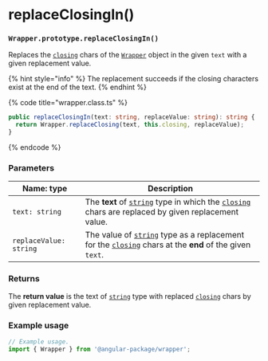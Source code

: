 # replaceClosingIn()

### `Wrapper.prototype.replaceClosingIn()`

Replaces the [`closing`](../../wrap/instance-accessors/#wrap.prototype.closing) chars of the [`Wrapper`](../wrapper.md) object in the given `text` with a given replacement value.

{% hint style="info" %}
The replacement succeeds if the closing characters exist at the end of the text.
{% endhint %}

{% code title="wrapper.class.ts" %}
```typescript
public replaceClosingIn(text: string, replaceValue: string): string {
  return Wrapper.replaceClosing(text, this.closing, replaceValue);
}
```
{% endcode %}

### Parameters

| Name: type             | Description                                                                                                                                                                                                                                                  |
| ---------------------- | ------------------------------------------------------------------------------------------------------------------------------------------------------------------------------------------------------------------------------------------------------------ |
| `text: string`         | The **text** of [`string`](https://developer.mozilla.org/en-US/docs/Web/JavaScript/Reference/Global\_Objects/String) type in which the [`closing`](../../wrap/instance-accessors/#wrap.prototype.closing) chars are replaced by given replacement value.     |
| `replaceValue: string` | The value of [`string`](https://developer.mozilla.org/en-US/docs/Web/JavaScript/Reference/Global\_Objects/String) type as a replacement for the [`closing`](../../wrap/instance-accessors/#wrap.prototype.closing) chars at the **end** of the given `text`. |

### Returns

The **return value** is the text of [`string`](https://developer.mozilla.org/en-US/docs/Web/JavaScript/Reference/Global\_Objects/String) type with replaced [`closing`](../../wrap/instance-accessors/#wrap.prototype.closing) chars by given replacement value.

### Example usage

```typescript
// Example usage.
import { Wrapper } from '@angular-package/wrapper';


```

